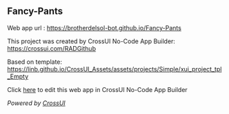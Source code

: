 ## Fancy-Pants
Web app url : https://brotherdelsol-bot.github.io/Fancy-Pants

This project was created by CrossUI No-Code App Builder: https://crossui.com/RADGithub

Based on template: https://linb.github.io/CrossUI_Assets/assets/projects/Simple/xui_project_tpl_Empty

Click [here](https://crossui.com/RADGithub/#!from=github&owner=brotherdelsol-bot&repo=Fancy-Pants) to edit this web app in CrossUI No-Code App Builder

<i>Powered by [CrossUI](https://crossui.com)</i>
